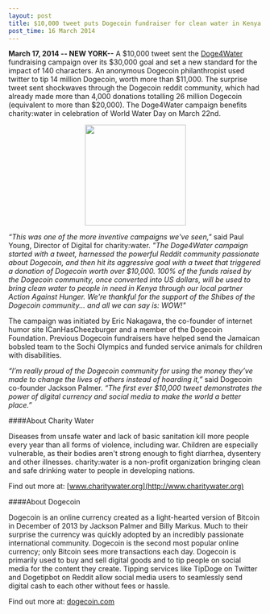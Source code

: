 ```yaml
---
layout: post
title: $10,000 tweet puts Dogecoin fundraiser for clean water in Kenya over $30k goal
post_time: 16 March 2014
---
```


**March 17, 2014 -- NEW YORK--** A $10,000 tweet sent the [Doge4Water](http://www.doge4water.org) fundraising campaign over its $30,000 goal and set a new standard for the impact of 140 characters. An anonymous Dogecoin philanthropist used twitter to tip 14 million Dogecoin, worth more than $11,000. The surprise tweet sent shockwaves through the Dogecoin reddit community, which had already made more than 4,000 donations totalling 26 million Dogecoin (equivalent to more than $20,000). The Doge4Water campaign benefits charity:water in celebration of World Water Day on March 22nd.

<center><img src="http://doge4water.org/images/doge4water-shibe.png" width="200px"/></center>

*“This was one of the more inventive campaigns we've seen,"* said Paul Young, Director of Digital for charity:water. *"The Doge4Water campaign started with a tweet, harnessed the powerful Reddit community passionate about Dogecoin, and then hit its aggressive goal with a tweet that triggered a donation of Dogecoin worth over $10,000. 100% of the funds raised by the Dogecoin community, once converted into US dollars, will be used to bring clean water to people in need in Kenya through our local partner Action Against Hunger. We're thankful for the support of the Shibes of the Dogecoin community... and all we can say is: WOW!"*

The campaign was initiated by Eric Nakagawa, the co-founder of internet humor site ICanHasCheezburger and a member of the Dogecoin Foundation. Previous Dogecoin fundraisers have helped send the Jamaican bobsled team to the Sochi Olympics and funded service animals for children with disabilities.

*“I’m really proud of the Dogecoin community for using the money they’ve made to change the lives of others instead of hoarding it,”* said Dogecoin co-founder Jackson Palmer. *“The first ever $10,000 tweet demonstrates the power of digital currency and social media to make the world a better place.”*

####About Charity Water

Diseases from unsafe water and lack of basic sanitation kill more people every year than all forms of violence, including war.  Children are especially vulnerable, as their bodies aren't strong enough to fight diarrhea, dysentery and other illnesses.  charity:water is a non-profit organization bringing clean and safe drinking water to people in developing nations.

Find out more at: [www.charitywater.org](http://www.charitywater.org)

####About Dogecoin

Dogecoin is an online currency created as a light-hearted version of Bitcoin in December of 2013 by Jackson Palmer and Billy Markus. Much to their surprise the currency was quickly adopted by an incredibly passionate international community. Dogecoin is the second most popular online currency; only Bitcoin sees more transactions each day. Dogecoin is primarily used to buy and sell digital goods and to tip people on social media for the content they create. Tipping services like TipDoge on Twitter and Dogetipbot on Reddit allow social media users to seamlessly send digital cash to each other without fees or hassle.

Find out more at: [dogecoin.com](http://dogecoin.com)